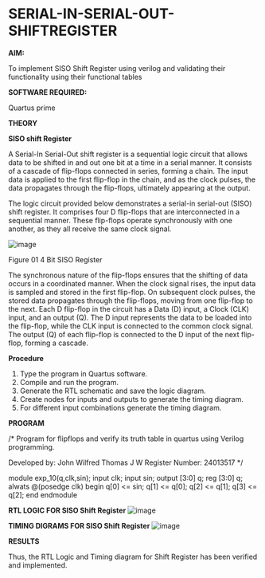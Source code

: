 # SERIAL-IN-SERIAL-OUT-SHIFTREGISTER

**AIM:**

To implement  SISO Shift Register using verilog and validating their functionality using their functional tables

**SOFTWARE REQUIRED:**

Quartus prime

**THEORY**

**SISO shift Register**

A Serial-In Serial-Out shift register is a sequential logic circuit that allows data to be shifted in and out one bit at a time in a serial manner. It consists of a cascade of flip-flops connected in series, forming a chain. The input data is applied to the first flip-flop in the chain, and as the clock pulses, the data propagates through the flip-flops, ultimately appearing at the output.

The logic circuit provided below demonstrates a serial-in serial-out (SISO) shift register. It comprises four D flip-flops that are interconnected in a sequential manner. These flip-flops operate synchronously with one another, as they all receive the same clock signal.

![image](https://github.com/naavaneetha/SERIAL-IN-SERIAL-OUT-SHIFTREGISTER/assets/154305477/e81c4072-37f9-46c6-8145-566764b74c3a)

Figure 01 4 Bit SISO Register

The synchronous nature of the flip-flops ensures that the shifting of data occurs in a coordinated manner. When the clock signal rises, the input data is sampled and stored in the first flip-flop. On subsequent clock pulses, the stored data propagates through the flip-flops, moving from one flip-flop to the next.
Each D flip-flop in the circuit has a Data (D) input, a Clock (CLK) input, and an output (Q). The D input represents the data to be loaded into the flip-flop, while the CLK input is connected to the common clock signal. The output (Q) of each flip-flop is connected to the D input of the next flip-flop, forming a cascade.

**Procedure**

1. Type the program in Quartus software.
2. Compile and run the program.
3. Generate the RTL schematic and save the logic diagram.
4. Create nodes for inputs and outputs to generate the timing diagram.
5. For different input combinations generate the timing diagram.

**PROGRAM**

/* Program for flipflops and verify its truth table in quartus using Verilog programming.

Developed by: John Wilfred Thomas J W
Register Number: 24013517
*/

module exp_10(q,clk,sin);
input clk; 
input sin; 
output [3:0] q;
reg [3:0] q;
alwats @(posedge clk) begin q[0] <= sin; q[1] <= q[0]; q[2] <= q[1];
q[3] <= q[2]; 
end endmodule

**RTL LOGIC FOR SISO Shift Register**
![image](https://github.com/user-attachments/assets/52d39079-dfae-4c24-b9d0-658462fd7b0e)

**TIMING DIGRAMS FOR SISO Shift Register**
![image](https://github.com/user-attachments/assets/b78d6354-0e7f-454f-87b8-384a84bbd5da)

**RESULTS**

Thus, the RTL Logic and Timing diagram for Shift Register has been verified and implemented.

